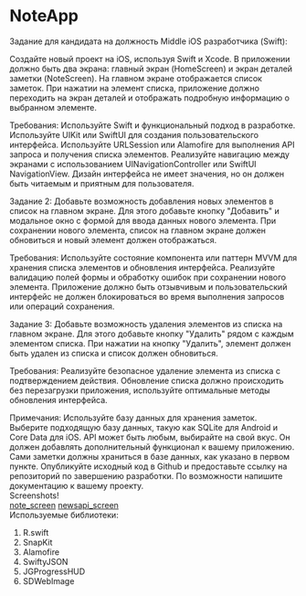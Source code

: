 # NoteApp
Задание для кандидата на должность Middle iOS разработчика (Swift):

Создайте новый проект на iOS, используя Swift и Xcode. В приложении должно быть два экрана: главный экран (HomeScreen) и экран деталей заметки (NoteScreen). На главном экране отображается список заметок. При нажатии на элемент списка, приложение должно переходить на экран деталей и отображать подробную информацию о выбранном элементе.

Требования:
Используйте Swift и функциональный подход в разработке.
Используйте UIKit или SwiftUI для создания пользовательского интерфейса.
Используйте URLSession или Alamofire для выполнения API запроса и получения списка элементов.
Реализуйте навигацию между экранами с использованием UINavigationController или SwiftUI NavigationView.
Дизайн интерфейса не имеет значения, но он должен быть читаемым и приятным для пользователя.

Задание 2:
Добавьте возможность добавления новых элементов в список на главном экране. Для этого добавьте кнопку "Добавить" и модальное окно с формой для ввода данных нового элемента. При сохранении нового элемента, список на главном экране должен обновиться и новый элемент должен отображаться.


Требования:
Используйте состояние компонента или паттерн MVVM для хранения списка элементов и обновления интерфейса.
Реализуйте валидацию полей формы и обработку ошибок при сохранении нового элемента.
Приложение должно быть отзывчивым и пользовательский интерфейс не должен блокироваться во время выполнения запросов или операций сохранения.

Задание 3:
Добавьте возможность удаления элементов из списка на главном экране. Для этого добавьте кнопку "Удалить" рядом с каждым элементом списка. При нажатии на кнопку "Удалить", элемент должен быть удален из списка и список должен обновиться.


Требования:
Реализуйте безопасное удаление элемента из списка с подтверждением действия.
Обновление списка должно происходить без перезагрузки приложения, используйте оптимальные методы обновления интерфейса.

Примечания:
Используйте базу данных для хранения заметок. Выберите подходящую базу данных, такую как SQLite для Android и Core Data для iOS.
API может быть любым, выбирайте на свой вкус. Он должен добавлять дополнительный функционал к вашему приложению. Сами заметки должны храниться в базе данных, как указано в первом пункте.
Опубликуйте исходный код в Github и предоставьте ссылку на репозиторий по завершению разработки.
По возможности напишите документацию к вашему проекту. <br />
Screenshots! <br /> [note_screen](https://github.com/UKhurshed/NoteApp/assets/26713598/93aeb6c7-3fcc-4c2d-8c38-6823cc099aa0) 
[newsapi_screen](https://github.com/UKhurshed/NoteApp/assets/26713598/6c26a377-eda9-4228-90a5-79d0c20b1dd5) <br />
Используемые библиотеки:
1. R.swift  <br />
2. SnapKit <br />
3. Alamofire <br />
4. SwiftyJSON <br />
5. JGProgressHUD <br />
6. SDWebImage


